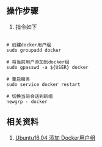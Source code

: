 ## 操作步骤

1. 指令如下

~~~

# 创建docker用户组
sudo groupadd docker

# 将当前用户添加到docker组
sudo gpasswd -a ${USER} docker

# 重启服务
sudo service docker restart

# 切换当前会话到新组
newgrp - docker

~~~

## 相关资料
1. [Ubuntu16.04 添加 Docker用户组](https://www.cnblogs.com/dyufei/p/8094549.html)